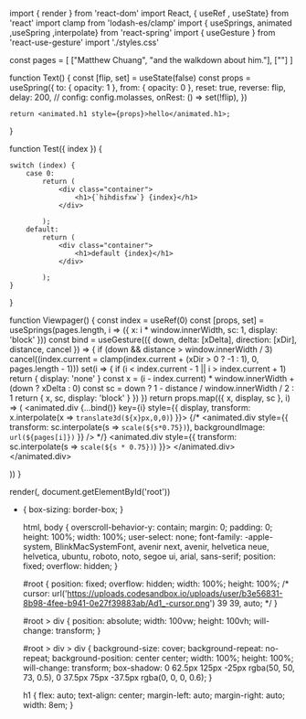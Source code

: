 import { render } from 'react-dom'
import React, { useRef , useState} from 'react'
import clamp from 'lodash-es/clamp'
import { useSprings, animated ,useSpring ,interpolate} from 'react-spring'
import { useGesture } from 'react-use-gesture'
import './styles.css'

const pages = [
    ["Matthew Chuang", "and the walkdown about him."],
    [""]
]

function Text() {
    const [flip, set] = useState(false)
    const props = useSpring({
      to: { opacity: 1 },
      from: { opacity: 0 },
      reset: true,
      reverse: flip,
      delay: 200,
    //   config: config.molasses,
      onRest: () => set(!flip),
    })
  
    return <animated.h1 style={props}>hello</animated.h1>;
  }

function Test({ index }) {
    
    
    switch (index) {
        case 0:
            return (
                <div class="container">
                    <h1>{`hihdisfxw`} {index}</h1>
                </div>
                
            );
        default:
            return (
                <div class="container">
                    <h1>default {index}</h1>
                </div>
                
            );
    }
}
  
function Viewpager() {
  const index = useRef(0)
  const [props, set] = useSprings(pages.length, i => ({ x: i * window.innerWidth, sc: 1, display: 'block' }))
  const bind = useGesture(({ down, delta: [xDelta], direction: [xDir], distance, cancel }) => {
    if (down && distance > window.innerWidth / 3)
      cancel((index.current = clamp(index.current + (xDir > 0 ? -1 : 1), 0, pages.length - 1)))
    set(i => {
      if (i < index.current - 1 || i > index.current + 1) return { display: 'none' }
      const x = (i - index.current) * window.innerWidth + (down ? xDelta : 0)
      const sc = down ? 1 - distance / window.innerWidth / 2 : 1
      return { x, sc, display: 'block' }
    })
  })
  return props.map(({ x, display, sc }, i) => (
    <animated.div {...bind()} key={i} style={{ display, transform: x.interpolate(x => `translate3d(${x}px,0,0)`) }}>
          {/* <animated.div style={{ transform: sc.interpolate(s => `scale(${s*0.75})`), backgroundImage: `url(${pages[i]})` }} /> */}
          <animated.div style={{ transform: sc.interpolate(s => `scale(${s * 0.75})`) }}>
              <Test index={i} />
              <Text/>
          </animated.div>
    </animated.div>
      
  ))
}


render(<Viewpager />, document.getElementById('root'))


* {
    box-sizing: border-box;
  }
  
  html,
  body {
    overscroll-behavior-y: contain;
    margin: 0;
    padding: 0;
    height: 100%;
    width: 100%;
    user-select: none;
    font-family: -apple-system, BlinkMacSystemFont, avenir next, avenir, helvetica neue, helvetica, ubuntu, roboto, noto,
      segoe ui, arial, sans-serif;
    position: fixed;
    overflow: hidden;
  }
  
  #root {
    position: fixed;
    overflow: hidden;
    width: 100%;
    height: 100%;
    /* cursor: url('https://uploads.codesandbox.io/uploads/user/b3e56831-8b98-4fee-b941-0e27f39883ab/Ad1_-cursor.png') 39 39, auto; */
  }
  
  #root > div {
    position: absolute;
    width: 100vw;
    height: 100vh;
    will-change: transform;
  }
  
  #root > div > div {
    background-size: cover;
    background-repeat: no-repeat;
    background-position: center center;
    width: 100%;
    height: 100%;
    will-change: transform;
    box-shadow: 0 62.5px 125px -25px rgba(50, 50, 73, 0.5), 0 37.5px 75px -37.5px rgba(0, 0, 0, 0.6);
  }

  h1 {
    flex: auto;
    text-align: center;
    margin-left: auto;
    margin-right: auto;
    width: 8em;
  }
  